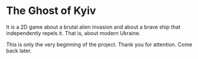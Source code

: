 # The Ghost of Kyiv
It is a 2D game about a brutal alien invasion and about a brave ship that independently repels it. That is, about modern Ukraine.

This is only the very beginning of the project.
Thank you for attention. Come back later.
